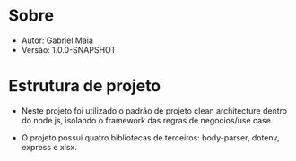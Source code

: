 # Sobre
- Autor: Gabriel Maia
- Versão: 1.0.0-SNAPSHOT

# Estrutura de projeto
- Neste projeto foi utilizado o padrão de projeto clean architecture dentro do node js, isolando o framework das regras de negocios/use case.

- O projeto possui quatro bibliotecas de terceiros: body-parser, dotenv, express e xlsx.
